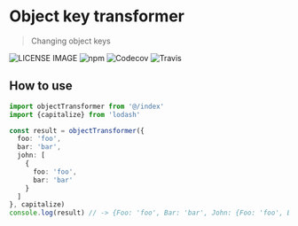 # Object key transformer
> Changing object keys 

![LICENSE IMAGE](https://img.shields.io/npm/l/object-key-transformer.svg)
![npm](https://img.shields.io/npm/v/object-key-transformer.svg)
![Codecov](https://img.shields.io/codecov/c/github/bichikim/object-key-transformer.svg)
![Travis](https://img.shields.io/travis/bichikim/object-key-transformer.svg)
## How to use

```typescript
import objectTransformer from '@/index'
import {capitalize} from 'lodash'

const result = objectTransformer({
  foo: 'foo',
  bar: 'bar',
  john: [
    {
      foo: 'foo',
      bar: 'bar'
    } 
  ]
}, capitalize)
console.log(result) // -> {Foo: 'foo', Bar: 'bar', John: {Foo: 'foo', Bar: 'bar'}}
```
